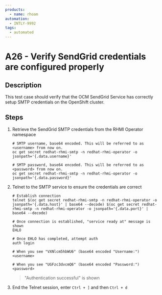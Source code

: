 ```yaml
---
products:
  - name: rhoam
automation:
  - INTLY-9992
tags:
  - automated
---
```


# A26 - Verify SendGrid credentials are configured properly

## Description

This test case should verify that the OCM SendGrid Service has correctly setup SMTP credentials on the OpenShift cluster.

## Steps

1. Retrieve the SendGrid SMTP credentials from the RHMI Operator namespace

   ```
   # SMTP username, base64 encoded. This will be referred to as <username> from now on.
   oc get secret redhat-rhmi-smtp -n redhat-rhmi-operator -o jsonpath='{.data.username}'

   # SMTP password, base64 encoded. This will be referred to as <password> from now on.
   oc get secret redhat-rhmi-smtp -n redhat-rhmi-operator -o jsonpath='{.data.password}'
   ```

2. Telnet to the SMTP service to ensure the credentials are correct

   ```
   # Establish connection
   telnet $(oc get secret redhat-rhmi-smtp -n redhat-rhmi-operator -o jsonpath='{.data.host}' | base64 --decode) $(oc get secret redhat-rhmi-smtp -n redhat-rhmi-operator -o jsonpath='{.data.port}' | base64 --decode)

   # Once connection is established, "service ready at" message is shown
   EHLO

   # Once EHLO has completed, attempt auth
   auth login

   # When you see "VXNlcm5hbWU6" (base64 encoded "Username:")
   <username>

   # When you see "UGFzc3dvcmQ6" (base64 encoded "Password:")
   <password>
   ```

   > "Authentication successful" is shown

3. End the Telnet session, enter `Ctrl + ]` and then `Ctrl + d`
